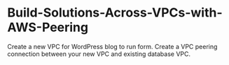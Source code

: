 # Build-Solutions-Across-VPCs-with-AWS-Peering
Create a new VPC for WordPress blog to run form. Create a VPC peering connection between your new VPC and existing database VPC.
